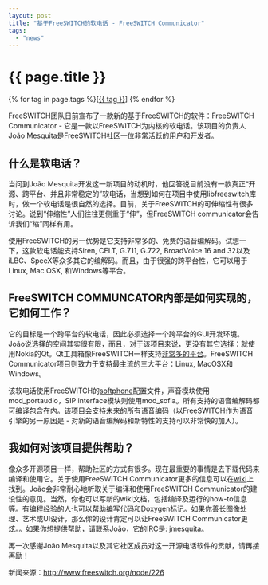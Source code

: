 ```yaml
---
layout: post
title: "基于FreeSWITCH的软电话 - FreeSWITCH Communicator"
tags:
  - "news"
---
```


# {{ page.title }}

<div class="tags">
{% for tag in page.tags %}[<a class="tag" href="/tags.html#{{ tag }}">{{ tag }}</a>] {% endfor %}
</div>



FreeSWITCH团队日前宣布了一款新的基于FreeSWITCH的软件：FreeSWITCH Communicator - 它是一款以FreeSWITCH为内核的软电话。该项目的负责人João Mesquita是FreeSWITCH社区一位非常活跃的用户和开发者。

什么是软电话？
-------- 
当问到João Mesquita开发这一新项目的动机时，他回答说目前没有一款真正“开源、跨平台、并且非常稳定的”软电话，当想到如何在项目中使用libfreeswitch库时，做一个软电话是很自然的选择。目前，关于FreeSWITCH的可伸缩性有很多讨论。说到“伸缩性”人们往往更侧重于“伸”，但FreeSWITCH communicator会告诉我们“缩”同样有用。

使用FreeSWITCH的另一优势是它支持非常多的、免费的语音编解码。试想一下，这款软电话能支持Siren, CELT, G.711, G.722, BroadVoice 16 and 32以及iLBC、SpeeX等众多其它的编解码。而且，由于很强的跨平台性，它可以用于Linux, Mac OSX, 和Windows等平台。

FreeSWITCH COMMUNCATOR内部是如何实现的，它如何工作？
--------

它的目标是一个跨平台的软电话，因此必须选择一个跨平台的GUI开发环境。João说选择的空间其实很有限，而且，对于该项目来说，更没有其它选择：就使用Nokia的Qt。Qt工具箱像FreeSWITCH一样支持[非常多的平台](http://doc.trolltech.com/4.6/supported-platforms.html)。FreeSWITCH Communicator项目则致力于支持最主流的三大平台：Linux, MacOSX和Windows。
 
该软电话使用FreeSWITCH的[softphone](http://svn.freeswitch.org/svn/configs/softphone/)配置文件，声音模块使用mod_portaudio，SIP interface模块则使用mod_sofia。所有支持的语音编解码都可编译包含在内。该项目会支持未来的所有语音编码（以FreeSWITCH作为语音引擎的另一原因是 - 对新的语音编解码和新特性的支持可以非常快的加入）。

我如何对该项目提供帮助？
-------- 

像众多开源项目一样，帮助社区的方式有很多。现在最重要的事情是去下载代码来编译和使用它。关于使用FreeSWITCH Communicator更多的信息可以在[wiki](http://wiki.freeswitch.org/wiki/FSComm)上找到。João会非常耐心地听取关于编译和使用FreeSWITCH Communicator的建设性的意见。当然，你也可以写新的wiki文档，包括编译及运行的how-to信息等。有编程经验的人也可以帮助编写代码和Doxygen标记。如果你善长图像处理、艺术或UI设计，那么你的设计肯定可以让FreeSWITCH Communicator更炫。。如果你想提供帮助，请联系João，它的IRC是: jmesquita。

再一次感谢João Mesquita以及其它社区成员对这一开源电话软件的贡献，请再接再励！

新闻来源：<http://www.freeswitch.org/node/226>
